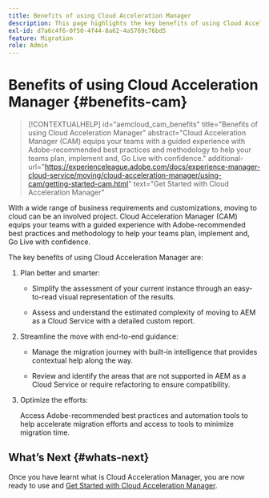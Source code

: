 ```yaml
---
title: Benefits of using Cloud Acceleration Manager
description: This page highlights the key benefits of using Cloud Acceleration Manager.
exl-id: d7a6c4f6-0f50-4f44-8a62-4a5769c76bd5
feature: Migration
role: Admin
---
```

# Benefits of using Cloud Acceleration Manager {#benefits-cam}

>[!CONTEXTUALHELP]
>id="aemcloud_cam_benefits"
>title="Benefits of using Cloud Acceleration Manager"
>abstract="Cloud Acceleration Manager (CAM) equips your teams with a guided experience with Adobe-recommended best practices and methodology to help your teams plan, implement and, Go Live with confidence."
>additional-url="https://experienceleague.adobe.com/docs/experience-manager-cloud-service/moving/cloud-acceleration-manager/using-cam/getting-started-cam.html" text="Get Started with Cloud Acceleration Manager"

With a wide range of business requirements and customizations, moving to cloud can be an involved project. Cloud Acceleration Manager (CAM) equips your teams with a guided experience with Adobe-recommended best practices and methodology to help your teams plan, implement and, Go Live with confidence.

The key benefits of using Cloud Acceleration Manager are:

1. Plan better and smarter:

   * Simplify the assessment of your current instance through an easy-to-read visual representation of the results.

   * Assess and understand the estimated complexity of moving to AEM as a Cloud Service with a detailed custom report.

1. Streamline the move with end-to-end guidance:

   * Manage the migration journey with built-in intelligence that provides contextual help along the way.

   * Review and identify the areas that are not supported in AEM as a Cloud Service or require refactoring to ensure compatibility.

1. Optimize the efforts:

   Access Adobe-recommended best practices and automation tools to help accelerate migration efforts and access to tools to minimize migration time.

## What’s Next {#whats-next}

Once you have learnt what is Cloud Acceleration Manager, you are now ready to use and [Get Started with Cloud Acceleration Manager](https://experienceleague.adobe.com/docs/experience-manager-cloud-service/moving/cloud-acceleration-manager/using-cam/getting-started-cam.html).
